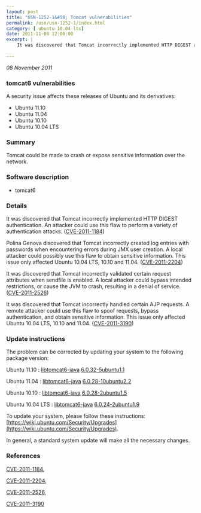 ```yaml
---
layout: post
title: "USN-1252-1&#58; Tomcat vulnerabilities"
permalink: /usn/usn-1252-1/index.html
category: [ ubuntu-10.04-lts]
date: 2011-11-08 12:00:00
excerpt: |
    It was discovered that Tomcat incorrectly implemented HTTP DIGEST authentication. An attacker could use this flaw to perform a variety of authentication attacks. ([CVE-2011-1184](http://people.ubuntu.com/~ubuntu-security/cve/CVE-2011-1184))
    
--- 
```

 
 

*08 November 2011*

### tomcat6 vulnerabilities

A security issue affects these releases of Ubuntu and its derivatives:

* Ubuntu 11.10
* Ubuntu 11.04
* Ubuntu 10.10
* Ubuntu 10.04 LTS

### Summary

Tomcat could be made to crash or expose sensitive information over the network.

### Software description

* tomcat6 

### Details

It was discovered that Tomcat incorrectly implemented HTTP DIGEST authentication. An attacker could use this flaw to perform a variety of authentication attacks. ([CVE-2011-1184](http://people.ubuntu.com/~ubuntu-security/cve/CVE-2011-1184))

Polina Genova discovered that Tomcat incorrectly created log entries with passwords when encountering errors during JMX user creation. A local attacker could possibly use this flaw to obtain sensitive information. This issue only affected Ubuntu 10.04 LTS, 10.10 and 11.04. ([CVE-2011-2204](http://people.ubuntu.com/~ubuntu-security/cve/CVE-2011-2204))

It was discovered that Tomcat incorrectly validated certain request attributes when sendfile is enabled. A local attacker could bypass intended restrictions, or cause the JVM to crash, resulting in a denial of service. ([CVE-2011-2526](http://people.ubuntu.com/~ubuntu-security/cve/CVE-2011-2526))

It was discovered that Tomcat incorrectly handled certain AJP requests. A remote attacker could use this flaw to spoof requests, bypass authentication, and obtain sensitive information. This issue only affected Ubuntu 10.04 LTS, 10.10 and 11.04. ([CVE-2011-3190](http://people.ubuntu.com/~ubuntu-security/cve/CVE-2011-3190)) 

### Update instructions

The problem can be corrected by updating your system to the following package version:

Ubuntu 11.10
 : [libtomcat6-java](https://launchpad.net/ubuntu/+source/tomcat6) <span> [6.0.32-5ubuntu1.1](https://launchpad.net/ubuntu/+source/tomcat6/6.0.32-5ubuntu1.1) </span> 

Ubuntu 11.04
 : [libtomcat6-java](https://launchpad.net/ubuntu/+source/tomcat6) <span> [6.0.28-10ubuntu2.2](https://launchpad.net/ubuntu/+source/tomcat6/6.0.28-10ubuntu2.2) </span> 

Ubuntu 10.10
 : [libtomcat6-java](https://launchpad.net/ubuntu/+source/tomcat6) <span> [6.0.28-2ubuntu1.5](https://launchpad.net/ubuntu/+source/tomcat6/6.0.28-2ubuntu1.5) </span> 

Ubuntu 10.04 LTS
 : [libtomcat6-java](https://launchpad.net/ubuntu/+source/tomcat6) <span> [6.0.24-2ubuntu1.9](https://launchpad.net/ubuntu/+source/tomcat6/6.0.24-2ubuntu1.9) </span> 

To update your system, please follow these instructions: [https://wiki.ubuntu.com/Security/Upgrades](https://wiki.ubuntu.com/Security/Upgrades).

In general, a standard system update will make all the necessary changes. 

### References

 
 [CVE-2011-1184](http://people.ubuntu.com/~ubuntu-security/cve/CVE-2011-1184), 

 [CVE-2011-2204](http://people.ubuntu.com/~ubuntu-security/cve/CVE-2011-2204), 

 [CVE-2011-2526](http://people.ubuntu.com/~ubuntu-security/cve/CVE-2011-2526), 

 [CVE-2011-3190](http://people.ubuntu.com/~ubuntu-security/cve/CVE-2011-3190)
 

